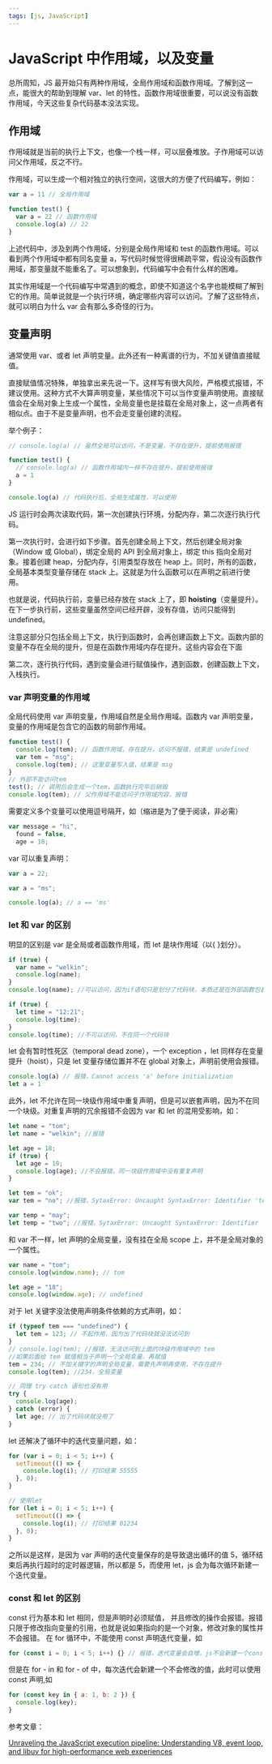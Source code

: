 ```yaml
---
tags: [js, JavaScript]
---
```


# JavaScript 中作用域，以及变量

总所周知，JS 最开始只有两种作用域，全局作用域和函数作用域。了解到这一点，能很大的帮助到理解 var、let 的特性。函数作用域很重要，可以说没有函数作用域，今天这些复杂代码基本没法实现。

## 作用域

作用域就是当前的执行上下文，也像一个栈一样，可以层叠堆放。子作用域可以访问父作用域，反之不行。

作用域，可以生成一个相对独立的执行空间，这很大的方便了代码编写，例如：

```js
var a = 11 // 全局作用域

function test() {
  var a = 22 // 函数作用域
  console.log(a) // 22
}
```

上述代码中，涉及到两个作用域，分别是全局作用域和 test 的函数作用域。可以看到两个作用域中都有同名变量 a，写代码时候觉得很稀疏平常，假设没有函数作用域，那变量就不能重名了。可以想象到，代码编写中会有什么样的困难。

其实作用域是一个代码编写中常遇到的概念，即使不知道这个名字也能模糊了解到它的作用。简单说就是一个执行环境，确定哪些内容可以访问。了解了这些特点，就可以明白为什么 var 会有那么多奇怪的行为。

## 变量声明

通常使用 var、或者 let 声明变量。此外还有一种离谱的行为，不加关键值直接赋值。

直接赋值情况特殊，单独拿出来先说一下。这样写有很大风险，严格模式报错，不建议使用。这种方式不大算声明变量，某些情况下可以当作变量声明使用。直接赋值会在全局对象上生成一个属性，全局变量也是挂载在全局对象上，这一点两者有相似点。由于不是变量声明，也不会走变量创建的流程。

举个例子：

```js
// console.log(a) // 虽然全局可以访问，不是变量，不存在提升，提前使用报错

function test() {
  // console.log(a) // 函数作用域内一样不存在提升，提前使用报错
  a = 1
}

console.log(a) // 代码执行后，全局生成属性，可以使用
```

JS 运行时会两次读取代码，第一次创建执行环境，分配内存，第二次逐行执行代码。

第一次执行时，会进行如下步骤。首先创建全局上下文，然后创建全局对象（Window 或 Global），绑定全局的 API 到全局对象上，绑定 this 指向全局对象。接着创建 heap，分配内存，引用类型存放在 heap 上。同时，所有的函数，全局基本类型变量存储在 stack 上。这就是为什么函数可以在声明之前进行使用。

也就是说，代码执行前，变量已经存放在 stack 上了，即 **hoisting**（变量提升）。在下一步执行前，这些变量虽然空间已经开辟，没有存值，访问只能得到 undefined。

注意这部分只包括全局上下文，执行到函数时，会再创建函数上下文。函数内部的变量不存在全局的提升，但是在函数作用域内存在提升。这些内容会在下面

第二次，逐行执行代码，遇到变量会进行赋值操作，遇到函数，创建函数上下文，入栈执行。

### var 声明变量的作用域

全局代码使用 var 声明变量，作用域自然是全局作用域。函数内 var 声明变量，变量的作用域是包含它的函数的局部作用域。

```js
function test() {
  console.log(tem); // 函数作用域，存在提升，访问不报错，结果是 undefined
  var tem = "msg";
  console.log(tem); // 这里变量写入值，结果是 msg
}
// 外部不能访问tem
test(); // 调用后会生成一个tem，函数执行完毕后销毁
console.log(tem); // 父作用域不能访问子作用域内容，报错
```

需要定义多个变量可以使用逗号隔开，如（缩进是为了便于阅读，非必需）

```js
var message = "hi",
  found = false,
  age = 18;
```

var 可以重复声明：

```js
var a = 22;

var a = "ms";

console.log(a); // a == 'ms'
```

### let 和 var 的区别

明显的区别是 var 是全局或者函数作用域，而 let 是块作用域（以{ }划分）。

```js
if (true) {
  var name = "welkin";
  console.log(name);
}
console.log(name); //可以访问，因为if语句只是划分了代码块，本质还是在外部函数包裹下

if (true) {
  let time = "12:21";
  console.log(time);
}
console.log(time); //不可以访问，不在同一个代码块
```

let 会有暂时性死区（temporal dead zone），一个 exception ，let 同样存在变量提升（hoist），只是 let 变量存储位置并不在 global 对象上，声明前使用会报错。

```js
console.log(a) // 报错，Cannot access 'a' before initialization
let a = 1
```

此外，let 不允许在同一块级作用域中重复声明，但是可以嵌套声明，因为不在同一个块级。对重复声明的冗余报错不会因为 var 和 let 的混用受影响，如：

```js
let name = "tom";
let name = "welkin"; //报错

let age = 18;
if (true) {
  let age = 19;
  console.log(age); //不会报错，同一块级作用域中没有重复声明
}

let tem = "ok";
var tem = "no"; //报错，SytaxError: Uncaught SyntaxError: Identifier 'tem' has already been declared

var temp = "may";
let temp = "two"; //报错，SytaxError: Uncaught SyntaxError: Identifier 'temp' has already been declared
```

和 var 不一样，let 声明的全局变量，没有挂在全局 scope 上，并不是全局对象的一个属性。

```js
var name = "tom";
console.log(window.name); // tom

let age = "18";
console.log(window.age); // undefined
```

对于 let 关键字没法使用声明条件依赖的方式声明，如：

```js
if (typeof tem === "undefined") {
  let tem = 123; // 不起作用，因为出了代码块就没法访问到
}
// console.log(tem); //报错，无法访问到上面的块级作用域中的 tem
//如果后面给 tem 赋值相当于声明一个全局变量，再赋值
tem = 234; // 不加关键字的声明全局变量，需要先声明再使用，不存在提升
console.log(tem); //234，全局变量

// 同理 try catch 语句也没有用
try {
  console.log(age);
} catch (error) {
  let age; // 出了代码块就没用了
}
```

let 还解决了循环中的迭代变量问题，如：

```js
for (var i = 0; i < 5; i++) {
  setTimeout(() => {
    console.log(i); // 打印结果 55555
  }, 0);
}

// 使用let
for (let i = 0; i < 5; i++) {
  setTimeout(() => {
    console.log(i); // 打印结果 01234
  }, 0);
}
```

之所以是这样，是因为 var 声明的迭代变量保存的是导致退出循环的值 5，循环结束后再执行超时的定时器逻辑，所以都是 5，而使用 let，js 会为每次循环新建一个迭代变量。

### const 和 let 的区别

const 行为基本和 let 相同，但是声明时必须赋值， 并且修改的操作会报错。报错只限于修改指向变量的引用，也就是说如果指向的是一个对象，修改对象的属性并不会报错。 在 for 循环中，不能使用 const 声明迭代变量，如

```js
for (const i = 0; i < 5; i++) {} // 报错，迭代变量会自增，js不会新建一个const迭代变量
```

但是在 for - in 和 for - of 中，每次迭代会新建一个不会修改的值，此时可以使用 const 声明,如

```js
for (const key in { a: 1, b: 2 }) {
  console.log(key);
}
```

参考文章：

[Unraveling the JavaScript execution pipeline: Understanding V8, event loop, and libuv for high-performance web experiences](https://tech.jotform.com/unraveling-the-javascript-execution-pipeline-understanding-v8-event-loop-and-libuv-for-4da6789fcfc2)
